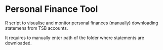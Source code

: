 # Personal Finance Tool
R script to visualise and monitor personal finances (manually) downloading statemens from TSB accounts.

It requires to manually enter path of the folder where statements are downloaded.
